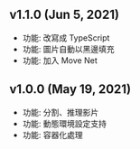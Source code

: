 ## v1.1.0 (Jun 5, 2021)

- 功能: 改寫成 TypeScript
- 功能: 圖片自動以黑邊填充
- 功能: 加入 Move Net

## v1.0.0 (May 19, 2021)

- 功能: 分割、推理影片
- 功能: 動態環境設定支持
- 功能: 容器化處理
